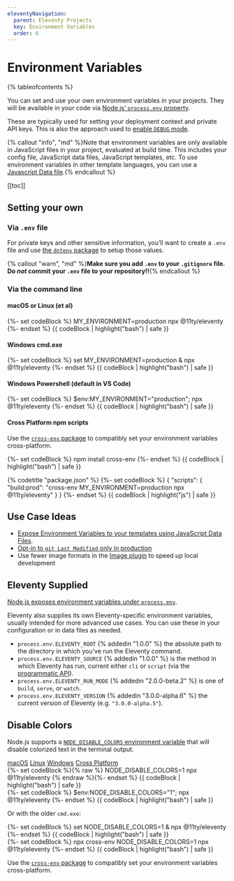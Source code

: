```yaml
---
eleventyNavigation:
  parent: Eleventy Projects
  key: Environment Variables
  order: 6
---
```


# Environment Variables

{% tableofcontents %}

You can set and use your own environment variables in your projects. They will be available in your code via [Node.js’ `process.env` property](https://nodejs.org/api/process.html#process_process_env).

These are typically used for setting your deployment context and private API keys. This is also the approach used to [enable `DEBUG` mode](/docs/debugging/).

{% callout "info", "md" %}Note that environment variables are only available in JavaScript files in your project, evaluated at build time. This includes your config file, JavaScript data files, JavaScript templates, etc. To use environment variables in other template languages, you can use a [Javascript Data file](/docs/data-js/#example-exposing-environment-variables).{% endcallout %}

[[toc]]

## Setting your own

### Via `.env` file

For private keys and other sensitive information, you’ll want to create a `.env` file and use [the `dotenv` package](https://github.com/motdotla/dotenv) to setup those values.

{% callout "warn", "md" %}**Make sure you add `.env` to your `.gitignore` file. Do _not_ commit your `.env` file to your repository!!**{% endcallout %}

### Via the command line

#### macOS or Linux (et al)

{%- set codeBlock %}
MY_ENVIRONMENT=production npx @11ty/eleventy
{%- endset %}
{{ codeBlock | highlight("bash") | safe }}

#### Windows cmd.exe

{%- set codeBlock %}
set MY_ENVIRONMENT=production & npx @11ty/eleventy
{%- endset %}
{{ codeBlock | highlight("bash") | safe }}

#### Windows Powershell (default in VS Code)

{%- set codeBlock %}
$env:MY_ENVIRONMENT="production"; npx @11ty/eleventy
{%- endset %}
{{ codeBlock | highlight("bash") | safe }}

#### Cross Platform npm scripts

Use the [`cross-env` package](https://github.com/kentcdodds/cross-env) to compatibly set your environment variables cross-platform.

{%- set codeBlock %}
npm install cross-env
{%- endset %}
{{ codeBlock | highlight("bash") | safe }}

{% codetitle "package.json" %}
{%- set codeBlock %}
{
	"scripts": {
		"build:prod": "cross-env MY_ENVIRONMENT=production npx @11ty/eleventy"
  }
}
{%- endset %}
{{ codeBlock | highlight("js") | safe }}

## Use Case Ideas

- [Expose Environment Variables to your templates using JavaScript Data Files](/docs/data-js/#example-exposing-environment-variables).
- [Opt-in to `git Last Modified` only in production](/docs/dates/)
- Use fewer image formats in the [Image plugin](/docs/plugins/image/) to speed up local development

## Eleventy Supplied

[Node.js exposes environment variables under `process.env`](https://nodejs.org/api/process.html#process_process_env).

Eleventy also supplies its own Eleventy-specific environment variables, usually intended for more advanced use cases. You can use these in your configuration or in data files as needed.

- `process.env.ELEVENTY_ROOT` {% addedin "1.0.0" %} the absolute path to the directory in which you’ve run the Eleventy command.
- `process.env.ELEVENTY_SOURCE` {% addedin "1.0.0" %} is the method in which Eleventy has run, current either `cli` or `script` (via the [programmatic API](./programmatic.md)).
- `process.env.ELEVENTY_RUN_MODE` {% addedin "2.0.0-beta.2" %} is one of `build`, `serve`, or `watch`.
- `process.env.ELEVENTY_VERSION` {% addedin "3.0.0-alpha.6" %} the current version of Eleventy (e.g. `"3.0.0-alpha.5"`).

## Disable Colors

Node.js supports a [`NODE_DISABLE_COLORS` environment variable](https://nodejs.org/api/cli.html#node_disable_colors1) that will disable colorized text in the terminal output.

<is-land on:visible import="/js/seven-minute-tabs.js">
<seven-minute-tabs class="tabs-flush" persist sync>
	<div role="tablist" aria-label="Choose your Operating System">
		<a href="#disable-colors-nix" id="disable-colors-mac-btn" role="tab" data-tabs-persist="os:mac">macOS</a>
		<a href="#disable-colors-nix" role="tab" data-tabs-persist="os:posix">Linux</a>
		<a href="#disable-colors-win" role="tab" data-tabs-persist="os:win">Windows</a>
		<a href="#disable-colors-all" role="tab">Cross Platform</a>
	</div>
	<div id="disable-colors-nix" role="tabpanel">
{%- set codeBlock %}{% raw %}
NODE_DISABLE_COLORS=1 npx @11ty/eleventy
{% endraw %}{%- endset %}
{{ codeBlock | highlight("bash") | safe }}
	</div>
	<div id="disable-colors-win" role="tabpanel">
{%- set codeBlock %}
$env:NODE_DISABLE_COLORS="1"; npx @11ty/eleventy
{%- endset %}
{{ codeBlock | highlight("bash") | safe }}
		<p>Or with the older <code>cmd.exe</code>:</p>
{%- set codeBlock %}
set NODE_DISABLE_COLORS=1 & npx @11ty/eleventy
{%- endset %}
{{ codeBlock | highlight("bash") | safe }}
	</div>
	<div id="disable-colors-all" role="tabpanel">
{%- set codeBlock %}
npx cross-env NODE_DISABLE_COLORS=1 npx @11ty/eleventy
{%- endset %}
{{ codeBlock | highlight("bash") | safe }}
		<p>Use the <a href="https://github.com/kentcdodds/cross-env"><code>cross-env</code> package</a> to compatibly set your environment variables cross-platform.</p>
	</div>
</seven-minute-tabs>
<is-land>
